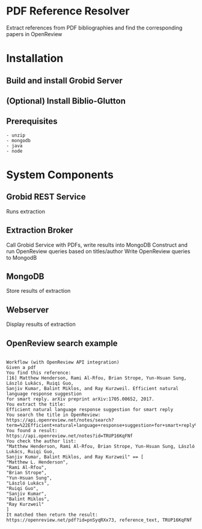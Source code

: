 # PDF Reference Resolver
Extract references from PDF bibliographies and find the corresponding papers in OpenReview

# Installation
## Build and install Grobid Server
## (Optional) Install Biblio-Glutton
## Prerequisites
    - unzip
    - mongodb
    - java
    - node

# System Components

## Grobid REST Service
Runs extraction

## Extraction Broker
Call Grobid Service with PDFs, write results into MongoDB
Construct and run OpenReview queries based on titles/author
Write OpenReview queries to MongodB

## MongoDB
Store results of extraction

## Webserver
Display results of extraction

## OpenReview search example
```

Workflow (with OpenReview API integration)
Given a pdf
You find this reference:
[16] Matthew Henderson, Rami Al-Rfou, Brian Strope, Yun-Hsuan Sung, László Lukács, Ruiqi Guo,
Sanjiv Kumar, Balint Miklos, and Ray Kurzweil. Efficient natural language response suggestion
for smart reply. arXiv preprint arXiv:1705.00652, 2017.
You extract the title:
Efficient natural language response suggestion for smart reply
You search the title in OpenReview:
https://api.openreview.net/notes/search?term=%22Efficient+natural+language+response+suggestion+for+smart+reply%22&group=all&content=all&source=all
You found a result:
https://api.openreview.net/notes?id=TRUP16KqFNf
You check the author list:
"Matthew Henderson, Rami Al-Rfou, Brian Strope, Yun-Hsuan Sung, László Lukács, Ruiqi Guo,
Sanjiv Kumar, Balint Miklos, and Ray Kurzweil" == [
"Matthew L. Henderson",
"Rami Al-Rfou",
"Brian Strope",
"Yun-Hsuan Sung",
"László Lukács",
"Ruiqi Guo",
"Sanjiv Kumar",
"Balint Miklos",
"Ray Kurzweil"
]
It matched then return the result:
https://openreview.net/pdf?id=pnSyqRXx73, reference_text, TRUP16KqFNf

```